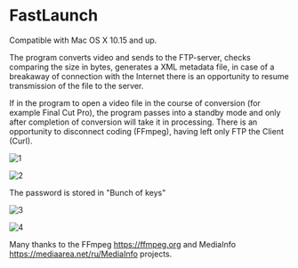 # FastLaunch

Compatible with Mac OS X 10.15 and up.

The program converts video and sends to the FTP-server, checks comparing the size in bytes, generates a XML metadata file, in case of a breakaway of connection with the Internet there is an opportunity to resume transmission of the file to the server.

If in the program to open a video file in the course of conversion (for example Final Cut Pro), the program passes into a standby mode and only after completion of conversion will take it in processing. There is an opportunity to disconnect coding (FFmpeg), having left only FTP the Client (Curl).

![1](https://github.com/Sergey-Galan/FastLaunch/assets/30828202/43c0cdb9-817f-49c5-8c57-529845319d88)

![2](https://github.com/Sergey-Galan/FastLaunch/assets/30828202/5be0d5ee-7de4-4c3a-8ea6-26b38c4f78e7)

The password is stored in "Bunch of keys"

![3](https://github.com/Sergey-Galan/FastLaunch/assets/30828202/5ca670ef-bea3-48fe-beaf-9fee5431de66)

![4](https://github.com/Sergey-Galan/FastLaunch/assets/30828202/1ac6239b-f7d9-4678-a5c7-364c07d1edc5)


Many thanks to the FFmpeg https://ffmpeg.org and MediaInfo https://mediaarea.net/ru/MediaInfo projects.
